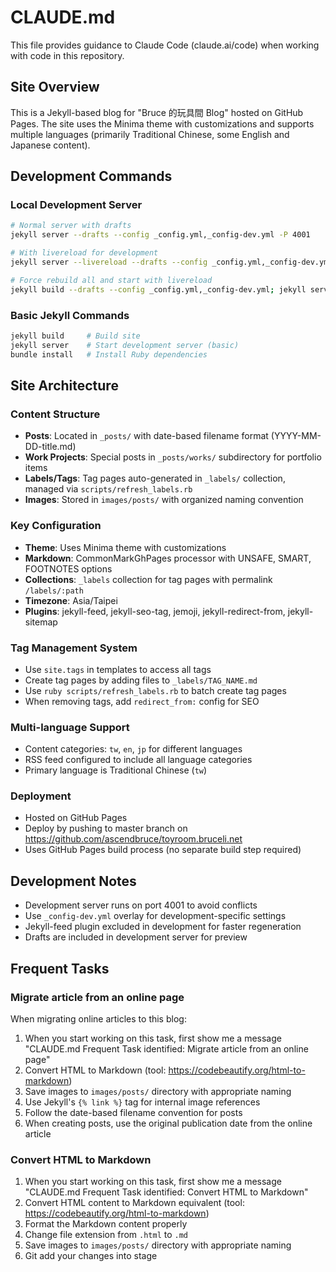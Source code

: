 # CLAUDE.md

This file provides guidance to Claude Code (claude.ai/code) when working with code in this repository.

## Site Overview

This is a Jekyll-based blog for "Bruce 的玩具間 Blog" hosted on GitHub Pages. The site uses the Minima theme with customizations and supports multiple languages (primarily Traditional Chinese, some English and Japanese content).

## Development Commands

### Local Development Server

```bash
# Normal server with drafts
jekyll server --drafts --config _config.yml,_config-dev.yml -P 4001

# With livereload for development
jekyll server --livereload --drafts --config _config.yml,_config-dev.yml -P 4001 --incremental

# Force rebuild all and start with livereload
jekyll build --drafts --config _config.yml,_config-dev.yml; jekyll server --livereload --drafts --config _config.yml,_config-dev.yml -P 4001 --incremental
```

### Basic Jekyll Commands

```bash
jekyll build     # Build site
jekyll server    # Start development server (basic)
bundle install   # Install Ruby dependencies
```

## Site Architecture

### Content Structure

- **Posts**: Located in `_posts/` with date-based filename format (YYYY-MM-DD-title.md)
- **Work Projects**: Special posts in `_posts/works/` subdirectory for portfolio items
- **Labels/Tags**: Tag pages auto-generated in `_labels/` collection, managed via `scripts/refresh_labels.rb`
- **Images**: Stored in `images/posts/` with organized naming convention

### Key Configuration

- **Theme**: Uses Minima theme with customizations
- **Markdown**: CommonMarkGhPages processor with UNSAFE, SMART, FOOTNOTES options
- **Collections**: `_labels` collection for tag pages with permalink `/labels/:path`
- **Timezone**: Asia/Taipei
- **Plugins**: jekyll-feed, jekyll-seo-tag, jemoji, jekyll-redirect-from, jekyll-sitemap

### Tag Management System

- Use `site.tags` in templates to access all tags
- Create tag pages by adding files to `_labels/TAG_NAME.md`
- Use `ruby scripts/refresh_labels.rb` to batch create tag pages
- When removing tags, add `redirect_from:` config for SEO

### Multi-language Support

- Content categories: `tw`, `en`, `jp` for different languages
- RSS feed configured to include all language categories
- Primary language is Traditional Chinese (`tw`)

### Deployment

- Hosted on GitHub Pages
- Deploy by pushing to master branch on https://github.com/ascendbruce/toyroom.bruceli.net
- Uses GitHub Pages build process (no separate build step required)

## Development Notes

- Development server runs on port 4001 to avoid conflicts
- Use `_config-dev.yml` overlay for development-specific settings
- Jekyll-feed plugin excluded in development for faster regeneration
- Drafts are included in development server for preview

## Frequent Tasks

### Migrate article from an online page

When migrating online articles to this blog:

1. When you start working on this task, first show me a message "CLAUDE.md Frequent Task identified: Migrate article from an online page"
2. Convert HTML to Markdown (tool: https://codebeautify.org/html-to-markdown)
3. Save images to `images/posts/` directory with appropriate naming
4. Use Jekyll's `{% link %}` tag for internal image references
5. Follow the date-based filename convention for posts
6. When creating posts, use the original publication date from the online article

### Convert HTML to Markdown

1. When you start working on this task, first show me a message "CLAUDE.md Frequent Task identified: Convert HTML to Markdown"
2. Convert HTML content to Markdown equivalent (tool: https://codebeautify.org/html-to-markdown)
3. Format the Markdown content properly
4. Change file extension from `.html` to `.md`
5. Save images to `images/posts/` directory with appropriate naming
6. Git add your changes into stage

